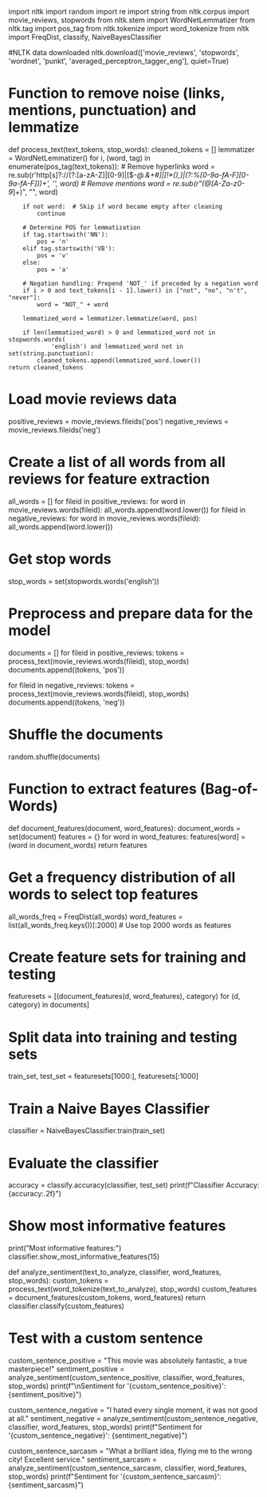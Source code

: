 import nltk
import random
import re
import string
from nltk.corpus import movie_reviews, stopwords
from nltk.stem import WordNetLemmatizer
from nltk.tag import pos_tag
from nltk.tokenize import word_tokenize
from nltk import FreqDist, classify, NaiveBayesClassifier

#NLTK data downloaded
nltk.download(['movie_reviews', 'stopwords', 'wordnet', 'punkt', 'averaged_perceptron_tagger_eng'], quiet=True)




# Function to remove noise (links, mentions, punctuation) and lemmatize
def process_text(text_tokens, stop_words):
    cleaned_tokens = []
    lemmatizer = WordNetLemmatizer()
    for i, (word, tag) in enumerate(pos_tag(text_tokens)):
        # Remove hyperlinks
        word = re.sub(r'http[s]?://(?:[a-zA-Z]|[0-9]|[$-_@.&+#]|[!*\(\),]|(?:%[0-9a-fA-F][0-9a-fA-F]))+', '', word)
        # Remove mentions
        word = re.sub(r"(@[A-Za-z0-9_]+)", "", word)

        if not word:  # Skip if word became empty after cleaning
            continue

        # Determine POS for lemmatization
        if tag.startswith('NN'):
            pos = 'n'
        elif tag.startswith('VB'):
            pos = 'v'
        else:
            pos = 'a'

        # Negation handling: Prepend 'NOT_' if preceded by a negation word
        if i > 0 and text_tokens[i - 1].lower() in ["not", "no", "n't", "never"]:
            word = "NOT_" + word

        lemmatized_word = lemmatizer.lemmatize(word, pos)

        if len(lemmatized_word) > 0 and lemmatized_word not in stopwords.words(
                'english') and lemmatized_word not in set(string.punctuation):
            cleaned_tokens.append(lemmatized_word.lower())
    return cleaned_tokens


# Load movie reviews data
positive_reviews = movie_reviews.fileids('pos')
negative_reviews = movie_reviews.fileids('neg')

# Create a list of all words from all reviews for feature extraction
all_words = []
for fileid in positive_reviews:
    for word in movie_reviews.words(fileid):
        all_words.append(word.lower())
for fileid in negative_reviews:
    for word in movie_reviews.words(fileid):
        all_words.append(word.lower())

# Get stop words
stop_words = set(stopwords.words('english'))

# Preprocess and prepare data for the model
documents = []
for fileid in positive_reviews:
    tokens = process_text(movie_reviews.words(fileid), stop_words)
    documents.append((tokens, 'pos'))

for fileid in negative_reviews:
    tokens = process_text(movie_reviews.words(fileid), stop_words)
    documents.append((tokens, 'neg'))

# Shuffle the documents
random.shuffle(documents)




# Function to extract features (Bag-of-Words)
def document_features(document, word_features):
    document_words = set(document)
    features = {}
    for word in word_features:
        features[word] = (word in document_words)
    return features


# Get a frequency distribution of all words to select top features
all_words_freq = FreqDist(all_words)
word_features = list(all_words_freq.keys())[:2000]  # Use top 2000 words as features

# Create feature sets for training and testing
featuresets = [(document_features(d, word_features), category) for (d, category) in documents]

# Split data into training and testing sets
train_set, test_set = featuresets[1000:], featuresets[:1000]


# Train a Naive Bayes Classifier
classifier = NaiveBayesClassifier.train(train_set)

# Evaluate the classifier
accuracy = classify.accuracy(classifier, test_set)
print(f"Classifier Accuracy: {accuracy:.2f}")

# Show most informative features
print("Most informative features:")
classifier.show_most_informative_features(15)




def analyze_sentiment(text_to_analyze, classifier, word_features, stop_words):
    custom_tokens = process_text(word_tokenize(text_to_analyze), stop_words)
    custom_features = document_features(custom_tokens, word_features)
    return classifier.classify(custom_features)


# Test with a custom sentence
custom_sentence_positive = "This movie was absolutely fantastic, a true masterpiece!"
sentiment_positive = analyze_sentiment(custom_sentence_positive, classifier, word_features, stop_words)
print(f"\nSentiment for '{custom_sentence_positive}': {sentiment_positive}")

custom_sentence_negative = "I hated every single moment, it was not good at all."
sentiment_negative = analyze_sentiment(custom_sentence_negative, classifier, word_features, stop_words)
print(f"Sentiment for '{custom_sentence_negative}': {sentiment_negative}")

custom_sentence_sarcasm = "What a brilliant idea, flying me to the wrong city! Excellent service."
sentiment_sarcasm = analyze_sentiment(custom_sentence_sarcasm, classifier, word_features, stop_words)
print(f"Sentiment for '{custom_sentence_sarcasm}': {sentiment_sarcasm}")

